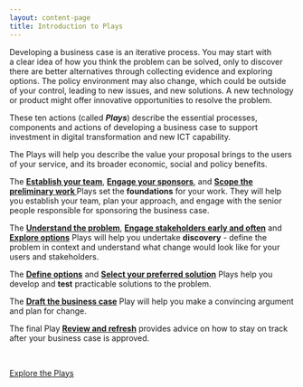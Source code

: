 ```yaml
---
layout: content-page
title: Introduction to Plays
---
```

<p>Developing a business case is an iterative process. You may start with a&nbsp;clear idea of how you think the problem can be solved, only to discover there are better alternatives through collecting evidence and&nbsp;exploring options. The policy environment may also change, which could be outside of your control, leading to new issues, and new solutions. A new technology or product might offer innovative opportunities to resolve the problem.</p>
<p>These ten actions (called <strong><em>Plays</em></strong>) describe the essential processes, components and actions of developing a business case to support investment in digital transformation and new ICT capability.&nbsp;</p>
<p>The Plays will help you describe the value your proposal brings to the users of your service, and its broader economic, social and policy benefits.&nbsp;</p>
<p>The <strong><a href="{{ site.baseurl }}/plays/5establish-your-team/">Establish your team</a></strong>, <strong><a href="{{ site.baseurl }}/plays/6engage-your-sponsors/">Engage your sponsors</a></strong>, and <strong><a href="{{ site.baseurl }}/plays/4scope-the-preliminary-work/">Scope the preliminary work </a></strong>Plays set the <strong>foundations</strong> for your work. They will help you establish your team, plan your approach, and engage with the senior people responsible for sponsoring the business case.</p>
<p>The <strong><a href="{{ site.baseurl }}/plays/1understand-the-problem/">Understand the problem</a></strong>, <strong><a href="{{ site.baseurl }}/plays/3engage-stakeholders-early-and-often">Engage stakeholders early and often</a></strong> and <strong><a href="{{ site.baseurl }}/plays/2explore-options">Explore options</a></strong> Plays will help you undertake <strong>discovery</strong> - define the problem in context and understand what change would look like for your users and stakeholders.&nbsp;</p>
<p>The <strong><a href="{{ site.baseurl }}/plays/7define-options/">Define options</a></strong> and <strong><a href="{{ site.baseurl }}/plays/8select-your-preferred-solution">Select your preferred solution</a></strong> Plays help you develop and <strong>test</strong> practicable solutions to the problem.</p>
<p>The <strong><a href="{{ site.baseurl }}/plays/9draft-the-business-case">Draft the business case</a></strong> Play will help you make a convincing argument and plan for change.</p>
<p>The final Play <strong><a href="{{ site.baseurl }}/plays/review-and-refresh/">Review and refresh</a></strong> provides advice on how to stay on track after your business case is approved.</p>
<p>&nbsp;</p>
<p><a class="au-btn au-btn--primary au-btn--large" href="{{ site.baseurl }}/plays/">Explore the Plays</a></p>
